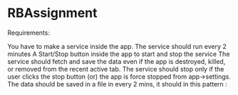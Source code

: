 # RBAssignment

Requirements:

You have to make a service inside the app.
The service should run every 2 minutes
A Start/Stop button inside the app to start and stop the service
The service should fetch and save the data even if the app is destroyed, killed, or removed from the recent active tab.
The service should stop only if the user clicks the stop button (or) the app is force stopped from app->settings.
The data should be saved in a file in every 2 mins, it should in this pattern <time>:<ip>
